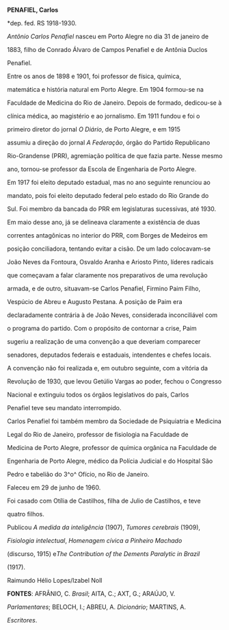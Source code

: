 **PENAFIEL, Carlos**



\*dep. fed. RS 1918-1930.



*Antônio Carlos Penafiel* nasceu em Porto Alegre no dia 31 de janeiro de

1883, filho de Conrado Álvaro de Campos Penafiel e de Antônia Duclos

Penafiel.



Entre os anos de 1898 e 1901, foi professor de física, química,

matemática e história natural em Porto Alegre. Em 1904 formou-se na

Faculdade de Medicina do Rio de Janeiro. Depois de formado, dedicou-se à

clínica médica, ao magistério e ao jornalismo. Em 1911 fundou e foi o

primeiro diretor do jornal *O Diário*, de Porto Alegre, e em 1915

assumiu a direção do jornal *A Federação*, órgão do Partido Republicano

Rio-Grandense (PRR), agremiação política de que fazia parte. Nesse mesmo

ano, tornou-se professor da Escola de Engenharia de Porto Alegre.



Em 1917 foi eleito deputado estadual, mas no ano seguinte renunciou ao

mandato, pois foi eleito deputado federal pelo estado do Rio Grande do

Sul. Foi membro da bancada do PRR em legislaturas sucessivas, até 1930.

Em maio desse ano, já se delineava claramente a existência de duas

correntes antagônicas no interior do PRR, com Borges de Medeiros em

posição conciliadora, tentando evitar a cisão. De um lado colocavam-se

João Neves da Fontoura, Osvaldo Aranha e Ariosto Pinto, líderes radicais

que começavam a falar claramente nos preparativos de uma revolução

armada, e de outro, situavam-se Carlos Penafiel, Firmino Paim Filho,

Vespúcio de Abreu e Augusto Pestana. A posição de Paim era

declaradamente contrária à de João Neves, considerada inconciliável com

o programa do partido. Com o propósito de contornar a crise, Paim

sugeriu a realização de uma convenção a que deveriam comparecer

senadores, deputados federais e estaduais, intendentes e chefes locais.

A convenção não foi realizada e, em outubro seguinte, com a vitória da

Revolução de 1930, que levou Getúlio Vargas ao poder, fechou o Congresso

Nacional e extinguiu todos os órgãos legislativos do país, Carlos

Penafiel teve seu mandato interrompido.



Carlos Penafiel foi também membro da Sociedade de Psiquiatria e Medicina

Legal do Rio de Janeiro, professor de fisiologia na Faculdade de

Medicina de Porto Alegre, professor de química orgânica na Faculdade de

Engenharia de Porto Alegre, médico da Polícia Judicial e do Hospital São

Pedro e tabelião do 3^o^ Ofício, no Rio de Janeiro.



Faleceu em 29 de junho de 1960.



Foi casado com Otília de Castilhos, filha de Julio de Castilhos, e teve

quatro filhos.



Publicou *A medida da inteligência* (1907), *Tumores cerebrais* (1909),

*Fisiologia intelectual*, *Homenagem cívica a Pinheiro Machado*

(discurso, 1915) e*The Contribution of the Dements Paralytic in Brazil*

(1917).



Raimundo Hélio Lopes/Izabel Noll



**FONTES**: AFRÂNIO, C. *Brasil*; AITA, C.; AXT, G.; ARAÚJO, V.

*Parlamentares*; BELOCH, I.; ABREU, A. *Dicionário*; MARTINS, A.

*Escritores*.

